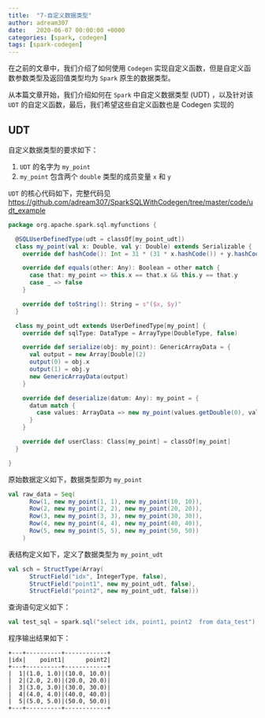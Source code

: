 ```yaml
---
title:  "7-自定义数据类型"
author: adream307
date:   2020-06-07 00:00:00 +0000
categories: [spark, codegen]
tags: [spark-codegen]
---
```


在之前的文章中，我们介绍了如何使用 `Codegen` 实现自定义函数，但是自定义函数参数类型及返回值类型均为 `Spark` 原生的数据类型。

从本篇文章开始，我们介绍如何在 `Spark` 中自定义数据类型 (UDT) ，以及针对该 `UDT` 的自定义函数，最后，我们希望这些自定义函数也是 Codegen 实现的

## UDT
自定义数据类型的要求如下：
1. `UDT` 的名字为 `my_point`
2. `my_point` 包含两个 `double` 类型的成员变量 `x` 和 `y`

`UDT` 的核心代码如下，完整代码见 <https://github.com/adream307/SparkSQLWithCodegen/tree/master/code/udt_example>

```scala
package org.apache.spark.sql.myfunctions {

  @SQLUserDefinedType(udt = classOf[my_point_udt])
  class my_point(val x: Double, val y: Double) extends Serializable {
    override def hashCode(): Int = 31 * (31 * x.hashCode()) + y.hashCode()

    override def equals(other: Any): Boolean = other match {
      case that: my_point => this.x == that.x && this.y == that.y
      case _ => false
    }

    override def toString(): String = s"($x, $y)"
  }

  class my_point_udt extends UserDefinedType[my_point] {
    override def sqlType: DataType = ArrayType(DoubleType, false)

    override def serialize(obj: my_point): GenericArrayData = {
      val output = new Array[Double](2)
      output(0) = obj.x
      output(1) = obj.y
      new GenericArrayData(output)
    }

    override def deserialize(datum: Any): my_point = {
      datum match {
        case values: ArrayData => new my_point(values.getDouble(0), values.getDouble(1))
      }
    }

    override def userClass: Class[my_point] = classOf[my_point]
  }

}
```

原始数据定义如下，数据类型即为 `my_point`
```scala
val raw_data = Seq(
      Row(1, new my_point(1, 1), new my_point(10, 10)),
      Row(2, new my_point(2, 2), new my_point(20, 20)),
      Row(3, new my_point(3, 3), new my_point(30, 30)),
      Row(4, new my_point(4, 4), new my_point(40, 40)),
      Row(5, new my_point(5, 5), new my_point(50, 50))
    )
```

表结构定义如下，定义了数据类型为 `my_point_udt`
```scala
val sch = StructType(Array(
      StructField("idx", IntegerType, false),
      StructField("point1", new my_point_udt, false),
      StructField("point2", new my_point_udt, false)))
```

查询语句定义如下：
```scala
val test_sql = spark.sql("select idx, point1, point2  from data_test")
```

程序输出结果如下：
```text
+---+----------+------------+
|idx|    point1|      point2|
+---+----------+------------+
|  1|(1.0, 1.0)|(10.0, 10.0)|
|  2|(2.0, 2.0)|(20.0, 20.0)|
|  3|(3.0, 3.0)|(30.0, 30.0)|
|  4|(4.0, 4.0)|(40.0, 40.0)|
|  5|(5.0, 5.0)|(50.0, 50.0)|
+---+----------+------------+
```






